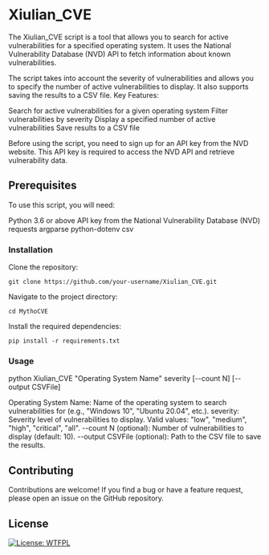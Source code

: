 # Xiulian_CVE
The Xiulian_CVE script is a tool that allows you to search for active vulnerabilities for a specified operating system. It uses the National Vulnerability Database (NVD) API to fetch information about known vulnerabilities.

The script takes into account the severity of vulnerabilities and allows you to specify the number of active vulnerabilities to display. It also supports saving the results to a CSV file.
Key Features:

   Search for active vulnerabilities for a given operating system
   Filter vulnerabilities by severity
   Display a specified number of active vulnerabilities
   Save results to a CSV file
   

Before using the script, you need to sign up for an API key from the NVD website. This API key is required to access the NVD API and retrieve vulnerability data.


## Prerequisites

To use this script, you will need:

   Python 3.6 or above
   API key from the National Vulnerability Database (NVD)
   requests
   argparse
   python-dotenv
   csv

### Installation

   Clone the repository:

    git clone https://github.com/your-username/Xiulian_CVE.git

   Navigate to the project directory:

    cd MythoCVE

Install the required dependencies:

    pip install -r requirements.txt

### Usage

python Xiulian_CVE "Operating System Name" severity [--count N] [--output CSVFile]

   Operating System Name: Name of the operating system to search vulnerabilities for (e.g., "Windows 10", "Ubuntu 20.04", etc.).
   severity: Severity level of vulnerabilities to display. Valid values: "low", "medium", "high", "critical", "all".
   --count N (optional): Number of vulnerabilities to display (default: 10).
   --output CSVFile (optional): Path to the CSV file to save the results.
    
## Contributing

Contributions are welcome! If you find a bug or have a feature request, please open an issue on the GitHub repository.

## License

[![License: WTFPL](https://img.shields.io/badge/License-WTFPL-brightgreen.svg)](http://www.wtfpl.net/about/)
    

